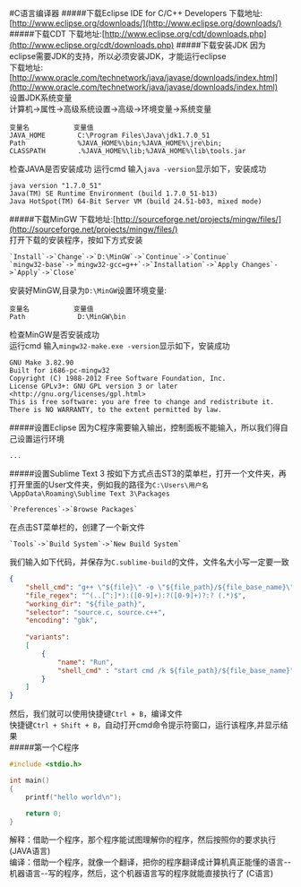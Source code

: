 #C语言编译器
#####下载Eclipse IDE for C/C++ Developers
下载地址:[http://www.eclipse.org/downloads/](http://www.eclipse.org/downloads/)
#####下载CDT
下载地址:[http://www.eclipse.org/cdt/downloads.php](http://www.eclipse.org/cdt/downloads.php)
#####下载安装JDK
因为eclipse需要JDK的支持，所以必须安装JDK，才能运行eclipse         
下载地址:[http://www.oracle.com/technetwork/java/javase/downloads/index.html](http://www.oracle.com/technetwork/java/javase/downloads/index.html)       
设置JDK系统变量         
计算机→属性→高级系统设置→高级→环境变量->系统变量              
```text
变量名           变量值
JAVA_HOME        C:\Program Files\Java\jdk1.7.0_51
Path             %JAVA_HOME%\bin;%JAVA_HOME%\jre\bin;
CLASSPATH        .%JAVA_HOME%\lib;%JAVA_HOME%\lib\tools.jar
```
检查JAVA是否安装成功
运行cmd 输入`java -version`显示如下，安装成功
```text
java version "1.7.0_51"
Java(TM) SE Runtime Environment (build 1.7.0_51-b13)
Java HotSpot(TM) 64-Bit Server VM (build 24.51-b03, mixed mode)
```
#####下载MinGW
下载地址:[http://sourceforge.net/projects/mingw/files/](http://sourceforge.net/projects/mingw/files/)          
打开下载的安装程序，按如下方式安装
```text
`Install`->`Change`->`D:\MinGW`->`Continue`->`Continue`
`mingw32-base`->`mingw32-gcc=g++`->`Installation`->`Apply Changes`->`Apply`->`Close`
```
安装好MinGW,目录为`D:\MinGW`设置环境变量:         
```text
变量名           变量值
Path             D:\MinGW\bin
```
检查MinGW是否安装成功         
运行cmd 输入`mingw32-make.exe -version`显示如下，安装成功          
```text
GNU Make 3.82.90
Built for i686-pc-mingw32
Copyright (C) 1988-2012 Free Software Foundation, Inc.
License GPLv3+: GNU GPL version 3 or later <http://gnu.org/licenses/gpl.html>
This is free software: you are free to change and redistribute it.
There is NO WARRANTY, to the extent permitted by law.
```
#####设置Eclipse
因为C程序需要输入输出，控制面板不能输入，所以我们得自己设置运行环境                 
```text
...
```
#####设置Sublime Text 3
按如下方式点击ST3的菜单栏，打开一个文件夹，再打开里面的User文件夹，例如我的路径为`C:\Users\用户名\AppData\Roaming\Sublime Text 3\Packages`      
```text
`Preferences`->`Browse Packages`
```
在点击ST菜单栏的，创建了一个新文件
```text
`Tools`->`Build System`->`New Build System`
```
我们输入如下代码，并保存为`C.sublime-build`的文件，文件名大小写一定要一致 
```json
{
	"shell_cmd": "g++ \"${file}\" -o \"${file_path}/${file_base_name}\"",
	"file_regex": "^(..[^:]*):([0-9]+):?([0-9]+)?:? (.*)$",
	"working_dir": "${file_path}",
	"selector": "source.c, source.c++",
	"encoding": "gbk",
	
	"variants":
	[
		{
			"name": "Run",
            "shell_cmd" : "start cmd /k ${file_path}/${file_base_name}"
		}
	]
}
```
然后，我们就可以使用快捷键`Ctrl + B`，编译文件           
快捷键`Ctrl + Shift + B`，自动打开cmd命令提示符窗口，运行该程序,并显示结果          
#####第一个C程序
```c
#include <stdio.h>

int main()
{
	printf("hello world\n");

	return 0;
}
```

解释：借助一个程序，那个程序能试图理解你的程序，然后按照你的要求执行 (JAVA语言)          
编译：借助一个程序，就像一个翻译，把你的程序翻译成计算机真正能懂的语言--机器语言--写的程序，然后，这个机器语言写的程序就能直接执行了 (C语言)         
